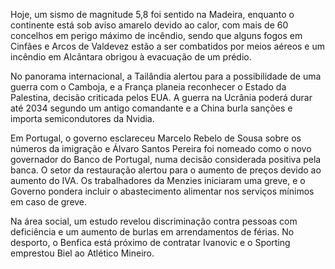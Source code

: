 Hoje, um sismo de magnitude 5,8 foi sentido na Madeira, enquanto o continente está sob aviso amarelo devido ao calor, com mais de 60 concelhos em perigo máximo de incêndio, sendo que alguns fogos em Cinfães e Arcos de Valdevez estão a ser combatidos por meios aéreos e um incêndio em Alcântara obrigou à evacuação de um prédio.

No panorama internacional, a Tailândia alertou para a possibilidade de uma guerra com o Camboja, e a França planeia reconhecer o Estado da Palestina, decisão criticada pelos EUA. A guerra na Ucrânia poderá durar até 2034 segundo um antigo comandante e a China burla sanções e importa semicondutores da Nvidia.

Em Portugal, o governo esclareceu Marcelo Rebelo de Sousa sobre os números da imigração e Álvaro Santos Pereira foi nomeado como o novo governador do Banco de Portugal, numa decisão considerada positiva pela banca. O setor da restauração alertou para o aumento de preços devido ao aumento do IVA. Os trabalhadores da Menzies iniciaram uma greve, e o Governo pondera incluir o abastecimento alimentar nos serviços mínimos em caso de greve.

Na área social, um estudo revelou discriminação contra pessoas com deficiência e um aumento de burlas em arrendamentos de férias. No desporto, o Benfica está próximo de contratar Ivanovic e o Sporting emprestou Biel ao Atlético Mineiro.